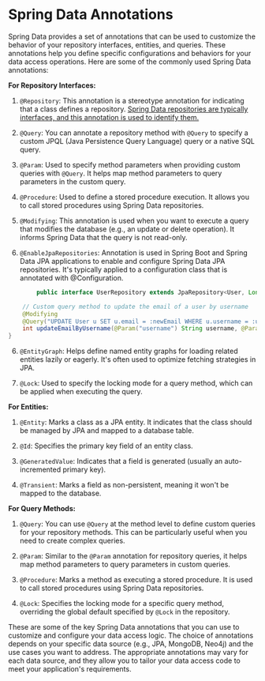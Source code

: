 # Spring Data Annotations

Spring Data provides a set of annotations that can be used to customize the behavior of your repository interfaces, entities, and queries. These annotations help you define specific configurations and behaviors for your data access operations. Here are some of the commonly used Spring Data annotations:

**For Repository Interfaces:**

1. `@Repository`: This annotation is a stereotype annotation for indicating that a class defines a repository. <u>Spring Data repositories are typically interfaces, and this annotation is used to identify them.</u>

2. `@Query`: You can annotate a repository method with `@Query` to specify a custom JPQL (Java Persistence Query Language) query or a native SQL query.

3. `@Param`: Used to specify method parameters when providing custom queries with `@Query`. It helps map method parameters to query parameters in the custom query.

4. `@Procedure`: Used to define a stored procedure execution. It allows you to call stored procedures using Spring Data repositories.

5. `@Modifying`: This annotation is used when you want to execute a query that modifies the database (e.g., an update or delete operation). It informs Spring Data that the query is not read-only.

6. `@EnableJpaRepositories`: Annotation is used in Spring Boot and Spring Data JPA applications to enable and configure Spring Data JPA repositories. It's typically applied to a configuration class that is annotated with @Configuration.

```java
        public interface UserRepository extends JpaRepository<User, Long> {

    // Custom query method to update the email of a user by username
    @Modifying
    @Query("UPDATE User u SET u.email = :newEmail WHERE u.username = :username")
    int updateEmailByUsername(@Param("username") String username, @Param("newEmail") String newEmail);
}
```

6. `@EntityGraph`: Helps define named entity graphs for loading related entities lazily or eagerly. It's often used to optimize fetching strategies in JPA.

7. `@Lock`: Used to specify the locking mode for a query method, which can be applied when executing the query.

**For Entities:**

1. `@Entity`: Marks a class as a JPA entity. It indicates that the class should be managed by JPA and mapped to a database table.

2. `@Id`: Specifies the primary key field of an entity class.

3. `@GeneratedValue`: Indicates that a field is generated (usually an auto-incremented primary key).

4. `@Transient`: Marks a field as non-persistent, meaning it won't be mapped to the database.

**For Query Methods:**

1. `@Query`: You can use `@Query` at the method level to define custom queries for your repository methods. This can be particularly useful when you need to create complex queries.

2. `@Param`: Similar to the `@Param` annotation for repository queries, it helps map method parameters to query parameters in custom queries.

3. `@Procedure`: Marks a method as executing a stored procedure. It is used to call stored procedures using Spring Data repositories.

4. `@Lock`: Specifies the locking mode for a specific query method, overriding the global default specified by `@Lock` in the repository.

These are some of the key Spring Data annotations that you can use to customize and configure your data access logic. The choice of annotations depends on your specific data source (e.g., JPA, MongoDB, Neo4j) and the use cases you want to address. The appropriate annotations may vary for each data source, and they allow you to tailor your data access code to meet your application's requirements.
